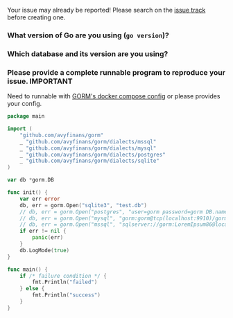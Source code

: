 Your issue may already be reported! Please search on the [issue track](https://github.com/avyfinans/gorm/issues) before creating one.

### What version of Go are you using (`go version`)?


### Which database and its version are you using?


### Please provide a complete runnable program to reproduce your issue. **IMPORTANT**

Need to runnable with [GORM's docker compose config](https://github.com/avyfinans/gorm/blob/master/docker-compose.yml) or please provides your config.

```go
package main

import (
	"github.com/avyfinans/gorm"
	_ "github.com/avyfinans/gorm/dialects/mssql"
	_ "github.com/avyfinans/gorm/dialects/mysql"
	_ "github.com/avyfinans/gorm/dialects/postgres"
	_ "github.com/avyfinans/gorm/dialects/sqlite"
)

var db *gorm.DB

func init() {
	var err error
	db, err = gorm.Open("sqlite3", "test.db")
	// db, err = gorm.Open("postgres", "user=gorm password=gorm DB.name=gorm port=9920 sslmode=disable")
	// db, err = gorm.Open("mysql", "gorm:gorm@tcp(localhost:9910)/gorm?charset=utf8&parseTime=True")
	// db, err = gorm.Open("mssql", "sqlserver://gorm:LoremIpsum86@localhost:9930?database=gorm")
	if err != nil {
		panic(err)
	}
	db.LogMode(true)
}

func main() {
	if /* failure condition */ {
		fmt.Println("failed")
	} else {
		fmt.Println("success")
	}
}
```
